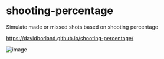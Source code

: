 # shooting-percentage
Simulate made or missed shots based on shooting percentage

https://davidborland.github.io/shooting-percentage/

![image](https://user-images.githubusercontent.com/289957/222552159-f4bd2205-47bf-4fe9-bd78-1120c8c695d9.png)
